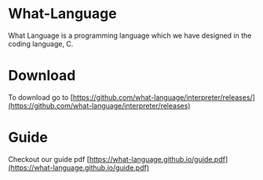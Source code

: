 # What-Language 
What Language is a programming language which we have designed in the coding language, C. 

# Download 
To download go to [https://github.com/what-language/interpreter/releases/](https://github.com/what-language/interpreter/releases)

# Guide
Checkout our guide pdf  [https://what-language.github.io/guide.pdf](https://what-language.github.io/guide.pdf)
